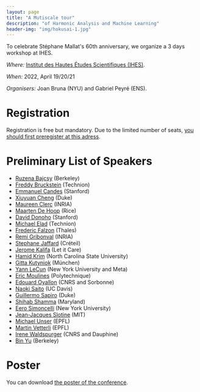 ```yaml
---
layout: page
title: "A Mutiscale tour"
description: "of Harmonic Analysis and Machine Learning"
header-img: "img/hokusai-1.jpg"
---
```


To celebrate Stéphane Mallat's 60th anniversary, we organize a 3 days workshop at IHES.

_Where:_ [Institut des Hautes Études Scientifiques (IHES)](https://www.ihes.fr/plan-acces/).

_When:_  2022, April 19/20/21

_Organisers:_ Joan Bruna (NYU) and Gabriel Peyré (ENS). 


Registration
====================

Registration is free but mandatory. Due to the limited number of seats, [you should first preregister at this adress](https://docs.google.com/forms/d/e/1FAIpQLSekESGxrE56jsS7nQ9SodBEgAVy14Za0MsQobKkJ0zfkWBJSw/viewform).

Preliminary List of Speakers
====================

- [Ruzena Bajcsy](https://www2.eecs.berkeley.edu/Faculty/Homepages/bajcsy.html) (Berkeley)
- [Freddy Bruckstein](https://freddy.cs.technion.ac.il/) (Technion)
- [Emmanuel Candes](https://candes.su.domains/) (Stanford)
- [Xiuyuan Cheng](https://services.math.duke.edu/~xiuyuanc/) (Duke)
- [Maureen Clerc](https://www.inria.fr/fr/maureen-clerc) (INRIA)
- [Maarten De Hoop](https://maartendehoop.rice.edu/) (Rice)
- [David Donoho](https://web.stanford.edu/dept/statistics/cgi-bin/donoho/) (Stanford)
- [Michael Elad](https://elad.cs.technion.ac.il/) (Technion)
- [Frederic Falzon](https://www.researchgate.net/scientific-contributions/Frederic-Falzon-2047593052) (Thales)
- [Remi Gribonval](https://people.irisa.fr/Remi.Gribonval/) (INRIA)
- [Stephane Jaffard](https://perso.math.u-pem.fr/jaffard.stephane/) (Créteil)
- [Jerome Kalifa](https://fr.linkedin.com/in/j%C3%A9r%C3%B4me-kalifa-3b366b2) (Let it Care)
- [Hamid Krim](https://ece.ncsu.edu/people/ahk/) (North Carolina State University)
- [Gitta Kutyniok](https://www.ai.math.uni-muenchen.de/members/professor/kutyniok/index.html) (München)
- [Yann LeCun](http://yann.lecun.com/) (New York University and Meta)
- [Eric Moulines](http://www.cmapx.polytechnique.fr/~moulines/) (Polytechnique)
- [Edouard Oyallon](https://edouardoyallon.github.io/) (CNRS and Sorbonne)
- [Naoki Saito](https://www.math.ucdavis.edu/~saito/) (UC Davis)
- [Guillermo Sapiro](https://ece.duke.edu/faculty/guillermo-sapiro) (Duke)
- [Shihab Shamma](https://lsp.dec.ens.fr/fr/member/667/shihab-shamma) (Maryland)
- [Eero Simoncelli](https://www.cns.nyu.edu/~eero/) (New York University)
- [Jean-Jacques Slotine](https://meche.mit.edu/people/faculty/JJS@MIT.EDU) (MIT)
- [Michael Unser](https://people.epfl.ch/michael.unser) (EPFL)
- [Martin Vetterli](https://people.epfl.ch/martin.vetterli) (EPFL)
- [Irene Waldspurger](https://www.ceremade.dauphine.fr/~waldspurger/) (CNRS and Dauphine)
- [Bin Yu](https://binyu.stat.berkeley.edu/) (Berkeley)


Poster
====================

You can download [the poster of the conference](img/poster-workshop-S.Mallat-2023_V04.pdf).